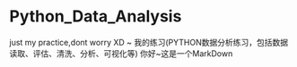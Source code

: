 # Python_Data_Analysis
just my practice,dont worry XD  ~ 我的练习(PYTHON数据分析练习，包括数据读取、评估、清洗、分析、可视化等)
你好~这是一个MarkDown
